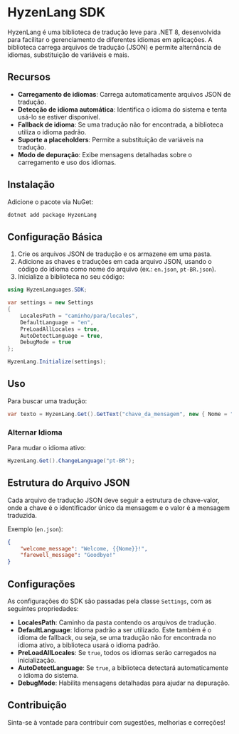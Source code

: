 # HyzenLang SDK

HyzenLang é uma biblioteca de tradução leve para .NET 8, desenvolvida para facilitar o gerenciamento de diferentes idiomas em aplicações. A biblioteca carrega arquivos de tradução (JSON) e permite alternância de idiomas, substituição de variáveis e mais.

## Recursos

- **Carregamento de idiomas**: Carrega automaticamente arquivos JSON de tradução.
- **Detecção de idioma automática**: Identifica o idioma do sistema e tenta usá-lo se estiver disponível.
- **Fallback de idioma**: Se uma tradução não for encontrada, a biblioteca utiliza o idioma padrão.
- **Suporte a placeholders**: Permite a substituição de variáveis na tradução.
- **Modo de depuração**: Exibe mensagens detalhadas sobre o carregamento e uso dos idiomas.

## Instalação

Adicione o pacote via NuGet:

```bash
dotnet add package HyzenLang
```

## Configuração Básica

1. Crie os arquivos JSON de tradução e os armazene em uma pasta.
2. Adicione as chaves e traduções em cada arquivo JSON, usando o código do idioma como nome do arquivo (ex.: `en.json`, `pt-BR.json`).
3. Inicialize a biblioteca no seu código:

```cs
using HyzenLanguages.SDK;

var settings = new Settings
{
    LocalesPath = "caminho/para/locales",
    DefaultLanguage = "en",
    PreLoadAllLocales = true,
    AutoDetectLanguage = true,
    DebugMode = true
};

HyzenLang.Initialize(settings);
```


## Uso

Para buscar uma tradução:

```cs
var texto = HyzenLang.Get().GetText("chave_da_mensagem", new { Nome = "Usuário" }); Console.WriteLine(texto);
```


### Alternar Idioma

Para mudar o idioma ativo:

```cs
HyzenLang.Get().ChangeLanguage("pt-BR");
```


## Estrutura do Arquivo JSON

Cada arquivo de tradução JSON deve seguir a estrutura de chave-valor, onde a chave é o identificador único da mensagem e o valor é a mensagem traduzida.

Exemplo (`en.json`):

```json
{
    "welcome_message": "Welcome, {{Nome}}!",
    "farewell_message": "Goodbye!"
}
```


## Configurações

As configurações do SDK são passadas pela classe `Settings`, com as seguintes propriedades:

- **LocalesPath**: Caminho da pasta contendo os arquivos de tradução.
- **DefaultLanguage**: Idioma padrão a ser utilizado. Este também é o idioma de fallback, ou seja, se uma tradução não for encontrada no idioma ativo, a biblioteca usará o idioma padrão.
- **PreLoadAllLocales**: Se `true`, todos os idiomas serão carregados na inicialização.
- **AutoDetectLanguage**: Se `true`, a biblioteca detectará automaticamente o idioma do sistema.
- **DebugMode**: Habilita mensagens detalhadas para ajudar na depuração.

## Contribuição

Sinta-se à vontade para contribuir com sugestões, melhorias e correções!
